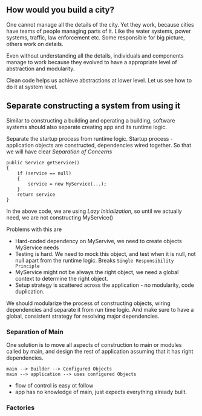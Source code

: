 ## How would you build a city?

One cannot manage all the details of the city. Yet they work, because cities have teams of people managing parts of it. Like the water systems, power systems, traffic, law enforcement etc. Some responsible for big picture, others work on details.

Even without understanding all the details, individuals and components manage to work because they evolved to have a appropriate level of abstraction and modularity.

Clean code helps us achieve abstractions at lower level. Let us see how to do it at system level.

## Separate constructing a system from using it

Similar to constructing a building and operating a building, software systems should also separate creating app and its runtime logic.

Separate the startup process from runtime logic. Startup process - application objects are constructed, dependencies wired together. So that we will have clear *Separation of Concerns*

```
public Service getService() 
{
    if (service == null)
    {
        service = new MyService(...);
    }
    return service
}
```

In the above code, we are using *Lazy Initialization*, so until we actually need, we are not constructing MyService()

Problems with this are 
- Hard-coded dependency on MyServive, we need to create objects MyService needs
- Testing is hard. We need to mock this object, and test when it is null, not null apart from the runtime logic. Breaks `Single Responsibility Principle`
- MyService might not be always the right object, we need a global context to determine the right object. 
- Setup strategy is scattered across the application - no modularity, code duplication.

We should modularize the process of constructing objects, wiring dependencies and separate it from run time logic. And make sure to have a global, consistent strategy for resolving major dependencies.

### Separation of Main

One solution is to move all aspects of construction to main or modules called by main, and design the rest of application assuming that it has right dependencies.

    main --> Builder --> Configured Objects
    main --> application --> uses configured Objects

- flow of control is easy ot follow
- app has no knowledge of main, just expects everything already built.

### Factories

